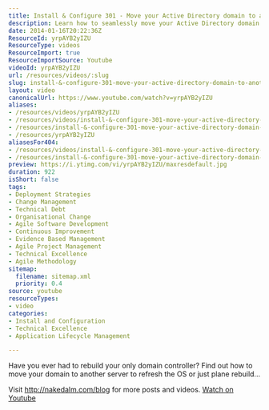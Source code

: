 ```yaml
---
title: Install & Configure 301 - Move your Active Directory domain to another server
description: Learn how to seamlessly move your Active Directory domain to a new server, perfect for OS refreshes or rebuilding your domain controller.
date: 2014-01-16T20:22:36Z
ResourceId: yrpAYB2yIZU
ResourceType: videos
ResourceImport: true
ResourceImportSource: Youtube
videoId: yrpAYB2yIZU
url: /resources/videos/:slug
slug: install-&-configure-301-move-your-active-directory-domain-to-another-server
layout: video
canonicalUrl: https://www.youtube.com/watch?v=yrpAYB2yIZU
aliases:
- /resources/videos/yrpAYB2yIZU
- /resources/videos/install-&-configure-301-move-your-active-directory-domain-to-another-server
- /resources/install-&-configure-301-move-your-active-directory-domain-to-another-server
- /resources/yrpAYB2yIZU
aliasesFor404:
- /resources/videos/install-&-configure-301-move-your-active-directory-domain-to-another-server
- /resources/install-&-configure-301-move-your-active-directory-domain-to-another-server
preview: https://i.ytimg.com/vi/yrpAYB2yIZU/maxresdefault.jpg
duration: 922
isShort: false
tags:
- Deployment Strategies
- Change Management
- Technical Debt
- Organisational Change
- Agile Software Development
- Continuous Improvement
- Evidence Based Management
- Agile Project Management
- Technical Excellence
- Agile Methodology
sitemap:
  filename: sitemap.xml
  priority: 0.4
source: youtube
resourceTypes:
- video
categories:
- Install and Configuration
- Technical Excellence
- Application Lifecycle Management

---
```

 Have you ever had to rebuild your only domain controller? Find out how to move your domain to another server to refresh the OS or just plane rebuild...

Visit http://nakedalm.com/blog for more posts and videos. 
 [Watch on Youtube](https://www.youtube.com/watch?v=yrpAYB2yIZU)
